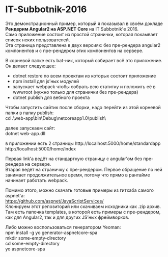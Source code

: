 # IT-Subbotnik-2016

Это демонстрационный пример, который я показывал в своём докладе <strong>Рендерим Angular2 на ASP.NET Core</strong> на IT Subbotnik'е 2016.<br>
Само приложение состоит из простой странички, которая покаывает список неких пользователей.<br>
Эта страница представлена в двух версиях: без пре-рендера angular2 компонентов и с пре-рендером этих компонентов на сервере.<br>

В корневой папке есть bat-ник, который собирает всё это приложение.<br>
Он делает следующее:
<ul>
<li>dotnet restore по всем проектам из которых состоит приложение</li>
<li>npm install для js’ных модулей</li>
<li>запускает webpack чтобы собрать всю статитку и положить её в wwwroot (нужно только для странички без пре-рендера)</li>
<li>dotnet publish для вебного проекта</li>
</ul>

Чтобы запустить сайтик после сборки, надо перейти из этой корневой папки в папку publish:<br>
cd .\web-app\bin\Debug\netcoreapp1.0\publish\

далее запускаем сайт:<br>
dotnet web-app.dll

в приложении есть 2 страницы
http://localhost:5000/home/standardapp<br>
http://localhost:5000/home/index<br>

Первая link’а ведёт на стандартную страницу с angular’ом без пре-рендера на сервере.<br>
Втарая ведёт на страничку с пре-рендером. Первое обращение по ней занимает продолжительное время, потому что прямо в рантайме начинает работать webpack.


Помимо этого, можно скачать готовые примеры из гитхаба самого aspnet'а:<br>
https://github.com/aspnet/JavaScriptServices/<br>
Клонируем этот репозиторий или скачиваем исходники как .zip архив. Там есть папочка templates, в которой есть примеры с пре-рендером, как для Angular2, так и для других JS’ных фреймворков.

Либо можно воспользоваться генератором Yeoman:<br>
npm install -g yo generator-aspnetcore-spa<br>
mkdir some-empty-directory<br>
cd some-empty-directory<br>
yo aspnetcore-spa<br>

